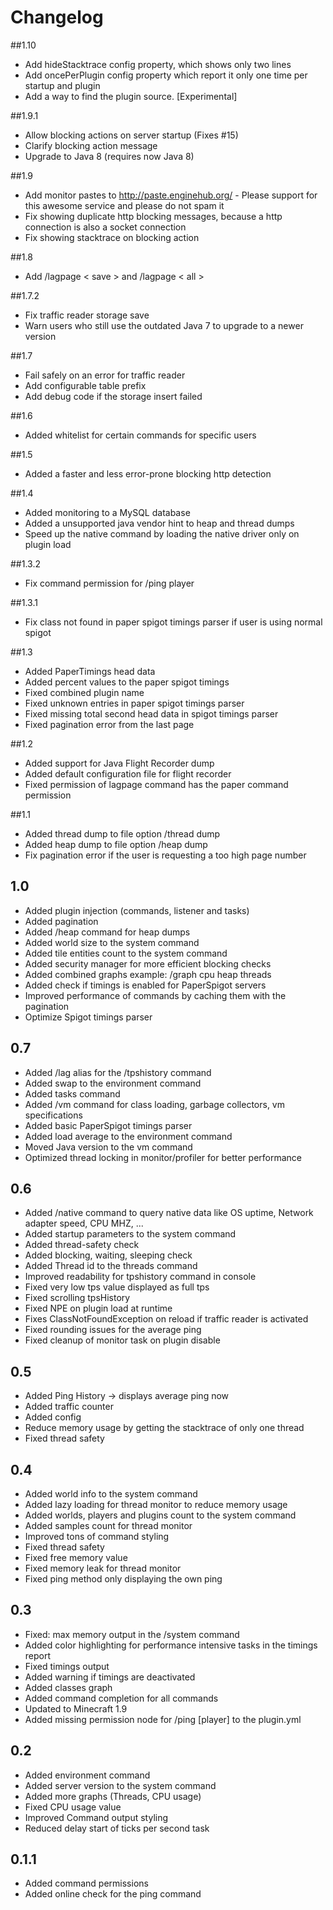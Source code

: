 # Changelog

##1.10

* Add hideStacktrace config property, which shows only two lines
* Add oncePerPlugin config property which report it only one time per startup and plugin
* Add a way to find the plugin source. [Experimental]

##1.9.1

* Allow blocking actions on server startup (Fixes #15)
* Clarify blocking action message
* Upgrade to Java 8 (requires now Java 8)

##1.9

* Add monitor pastes to http://paste.enginehub.org/ - Please support for this awesome service and please do not spam it
* Fix showing duplicate http blocking messages, because a http connection is also a socket connection
* Fix showing stacktrace on blocking action

##1.8

* Add /lagpage < save >  and /lagpage < all >

##1.7.2

* Fix traffic reader storage save
* Warn users who still use the outdated Java 7 to upgrade to a newer version

##1.7

* Fail safely on an error for traffic reader
* Add configurable table prefix
* Add debug code if the storage insert failed

##1.6

* Added whitelist for certain commands for specific users

##1.5

* Added a faster and less error-prone blocking http detection

##1.4

* Added monitoring to a MySQL database
* Added a unsupported java vendor hint to heap and thread dumps
* Speed up the native command by loading the native driver only on plugin load

##1.3.2

* Fix command permission for /ping player

##1.3.1

* Fix class not found in paper spigot timings parser if user is using normal spigot

##1.3

* Added PaperTimings head data
* Added percent values to the paper spigot timings
* Fixed combined plugin name
* Fixed unknown entries in paper spigot timings parser
* Fixed missing total second head data in spigot timings parser
* Fixed pagination error from the last page

##1.2

* Added support for Java Flight Recorder dump
* Added default configuration file for flight recorder
* Fixed permission of lagpage command has the paper command permission

##1.1

* Added thread dump to file option /thread dump
* Added heap dump to file option /heap dump
* Fix pagination error if the user is requesting a too high page number

## 1.0

* Added plugin injection (commands, listener and tasks)
* Added pagination
* Added /heap command for heap dumps
* Added world size to the system command
* Added tile entities count to the system command
* Added security manager for more efficient blocking checks
* Added combined graphs example: /graph cpu heap threads
* Added check if timings is enabled for PaperSpigot servers
* Improved performance of commands by caching them with the pagination
* Optimize Spigot timings parser

## 0.7

* Added /lag alias for the /tpshistory command
* Added swap to the environment command
* Added tasks command
* Added /vm command for class loading, garbage collectors, vm specifications
* Added basic PaperSpigot timings parser
* Added load average to the environment command
* Moved Java version to the vm command
* Optimized thread locking in monitor/profiler for better performance

## 0.6

* Added /native command to query native data like OS uptime, Network adapter speed, CPU MHZ, ...
* Added startup parameters to the system command
* Added thread-safety check
* Added blocking, waiting, sleeping check
* Added Thread id to the threads command
* Improved readability for tpshistory command in console
* Fixed very low tps value displayed as full tps
* Fixed scrolling tpsHistory
* Fixed NPE on plugin load at runtime
* Fixes ClassNotFoundException on reload if traffic reader is activated
* Fixed rounding issues for the average ping
* Fixed cleanup of monitor task on plugin disable

## 0.5

* Added Ping History -> displays average ping now
* Added traffic counter
* Added config
* Reduce memory usage by getting the stacktrace of only one thread
* Fixed thread safety

## 0.4

* Added world info to the system command
* Added lazy loading for thread monitor to reduce memory usage
* Added worlds, players and plugins count to the system command
* Added samples count for thread monitor
* Improved tons of command styling
* Fixed thread safety
* Fixed free memory value
* Fixed memory leak for thread monitor
* Fixed ping method only displaying the own ping

## 0.3

* Fixed: max memory output in the /system command
* Added color highlighting for performance intensive tasks in the timings report
* Fixed timings output
* Added warning if timings are deactivated
* Added classes graph
* Added command completion for all commands
* Updated to Minecraft 1.9
* Added missing permission node for /ping [player] to the plugin.yml

## 0.2

* Added environment command
* Added server version to the system command
* Added more graphs (Threads, CPU usage)
* Fixed CPU usage value
* Improved Command output styling
* Reduced delay start of ticks per second task

## 0.1.1

* Added command permissions
* Added online check for the ping command